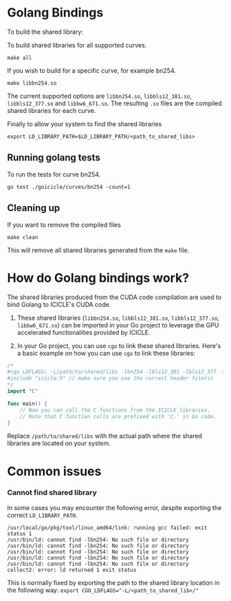 # Golang Bindings

To build the shared library:

To build shared libraries for all supported curves.

```
make all
```

If you wish to build for a specific curve, for example bn254.

```
make libbn254.so
```

The current supported options are `libbn254.so`, `libbls12_381.so`, `libbls12_377.so` and `libbw6_671.so`. The resulting `.so` files are the compiled shared libraries for each curve.

Finally to allow your system to find the shared libraries

```
export LD_LIBRARY_PATH=$LD_LIBRARY_PATH/<path_to_shared_libs>
```

## Running golang tests

To run the tests for curve bn254.

```
go test ./goicicle/curves/bn254 -count=1
```

## Cleaning up

If you want to remove the compiled files

```
make clean
```

This will remove all shared libraries generated from the `make` file.

# How do Golang bindings work?

The shared libraries produced from the CUDA code compilation are used to bind Golang to ICICLE's CUDA code.

1. These shared libraries (`libbn254.so`, `libbls12_381.so`, `libbls12_377.so`, `libbw6_671.so`) can be imported in your Go project to leverage the GPU accelerated functionalities provided by ICICLE.

2. In your Go project, you can use `cgo` to link these shared libraries. Here's a basic example on how you can use `cgo` to link these libraries:

```go
/*
#cgo LDFLAGS: -L/path/to/shared/libs -lbn254 -lbls12_381 -lbls12_377 -lbw6_671
#include "icicle.h" // make sure you use the correct header file(s)
*/
import "C"

func main() {
    // Now you can call the C functions from the ICICLE libraries.
    // Note that C function calls are prefixed with 'C.' in Go code.
}
```

Replace `/path/to/shared/libs` with the actual path where the shared libraries are located on your system.

# Common issues

### Cannot find shared library

In some cases you may encounter the following error, despite exporting the correct `LD_LIBRARY_PATH`.

```
/usr/local/go/pkg/tool/linux_amd64/link: running gcc failed: exit status 1
/usr/bin/ld: cannot find -lbn254: No such file or directory
/usr/bin/ld: cannot find -lbn254: No such file or directory
/usr/bin/ld: cannot find -lbn254: No such file or directory
/usr/bin/ld: cannot find -lbn254: No such file or directory
/usr/bin/ld: cannot find -lbn254: No such file or directory
collect2: error: ld returned 1 exit status
```

This is normally fixed by exporting the path to the shared library location in the following way: `export CGO_LDFLAGS="-L/<path_to_shared_lib>/"`

